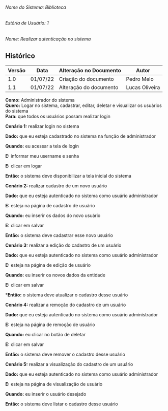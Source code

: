 

###### Nome do Sistema: Biblioteca
###### Estória de Usuário: 1
###### Nome: Realizar autenticação no sistema

## Histórico
|**Versão**|**Data**|**Alteração no Documento**|**Autor**|
|------|----|---------|-----|
|1.0|01/07/22|Criação do documento|Pedro Melo|
|1.1|01/07/22|Alteração do documento|Lucas Oliveira|




**Como:** Administrador do sistema <br>
**Quero:** Logar no sistema, cadastrar, editar, deletar e visualizar os usuários do sistema <br>
**Para:** que todos os usuários possam realizar login <br>


**Cenário 1:** realizar login  no sistema

**Dado:** que eu esteja cadastrado no sistema na função de administrador 

**Quando:** eu acessar a tela de login

**E:** informar meu username e senha

**E:** clicar em logar

**Então:** o sistema deve disponibilizar a tela inicial do sistema<br>


**Cenário 2:** realizar cadastro de um novo usuário

**Dado:** que eu esteja autenticado no sistema como usuário administrador 

**E:** esteja na página de cadastro de usuário 

**Quando:** eu inserir os dados do novo usuário

**E:** clicar em salvar

**Então:** o sistema deve cadastrar esse novo usuário



**Cenário 3:** realizar a edição do cadastro de um usuário

**Dado:** que eu esteja autenticado no sistema como usuário administrador 

**E:** esteja na página de edição de usuário

**Quando:** eu inserir os novos dados da entidade

**E:** clicar em salvar

***Então:** o sistema deve atualizar o cadastro desse usuário



**Cenário 4:** realizar a remoção do cadastro de um usuário

**Dado:** que eu esteja autenticado no sistema como usuário administrador 

**E:** esteja na página de remoção de usuário

**Quando:** eu clicar no botão de deletar

**E:** clicar em salvar

**Então:** o sistema deve remover o cadastro desse usuário



**Cenário 5:** realizar a visualização do cadastro de um usuário

**Dado:** que eu esteja autenticado no sistema como usuário administrador 

**E:** esteja na página de visualização de usuário

**Quando:** eu inserir o usuário desejado

**Então:** o sistema deve listar o cadastro desse usuário
